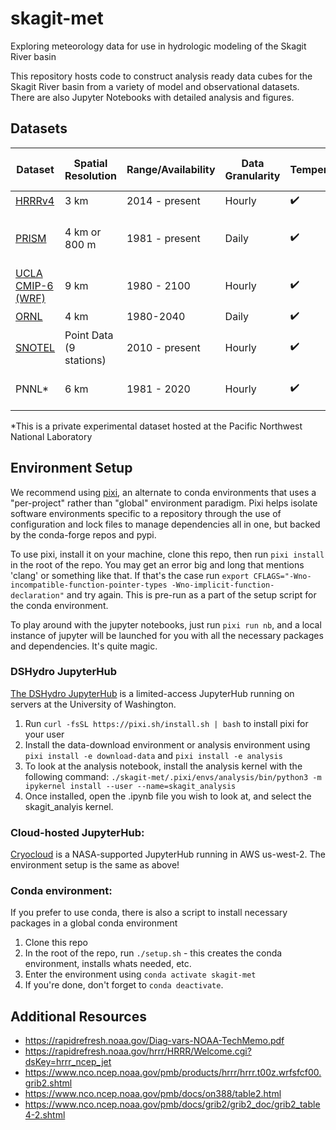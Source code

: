 # skagit-met

Exploring meteorology data for use in hydrologic modeling of the Skagit River basin

This repository hosts code to construct analysis ready data cubes for the Skagit River basin from a variety of model and observational datasets. There are also Jupyter Notebooks with detailed analysis and figures.

## Datasets
|Dataset          |Spatial Resolution     |Range/Availability|Data Granularity|Temperature|Precipitation|Wind Speed            |Relative Humidity         |Long Wave Radiation|Short Wave Radiation|
|-----------------|-----------------------|------------------|----------------|-----------|-------------|----------------------|--------------------------|-------------------|--------------------|
|[HRRRv4](https://rapidrefresh.noaa.gov/hrrr/)             |3 km                   |2014 - present    |Hourly          |✔️         |✔️           |✔️                    |✔️                        |✔️                 |✔️                  |
|[PRISM](https://www.prism.oregonstate.edu/)            |4 km or 800 m                   |1981 - present    |Daily           |✔️         |✔️           |X                     |Via Vapor Pressure Deficit|X                  |X                   |
|[UCLA CMIP-6 (WRF)](https://dept.atmos.ucla.edu/alexhall/downscaling-cmip6)|9 km                   |1980 - 2100       |Hourly          |✔️         |✔️           |Via U and V components|Via Specific Humidity     |✔️                 |✔️                  |
|[ORNL](https://hydrosource.ornl.gov/data/datasets/9505v3_1/)             |4 km                   |1980-2040         |Daily           |✔️         |✔️           |✔️                    |✔️                        |✔️                 |✔️                  |
|[SNOTEL](https://metloom.readthedocs.io/en/latest/)           |Point Data (9 stations)|2010 - present    |Hourly          |✔️         |✔️           |X                     |X                         |X                  |X                   |
|PNNL*            |6 km                   |1981 - 2020       |Hourly          |✔️         |✔️           |Via U and V components|Via Specific Humidity     |✔️                 |✔️                  |

*This is a private experimental dataset hosted at the Pacific Northwest National Laboratory

## Environment Setup
We recommend using [pixi](https://pixi.sh/latest/), an alternate to conda environments that uses a "per-project" rather than "global" environment paradigm. Pixi helps isolate software environments specific to a repository through the use of configuration and lock files to manage dependencies all in one, but backed by the conda-forge repos and pypi.

To use pixi, install it on your machine, clone this repo, then run `pixi install` in the root of the repo.
You may get an error big and long that mentions 'clang' or something like that. If that's the case run `export CFLAGS="-Wno-incompatible-function-pointer-types -Wno-implicit-function-declaration"` and try again. This is pre-run as a part of the setup script for the conda environment.

To play around with the jupyter notebooks, just run `pixi run nb`, and a local instance of jupyter will be launched for you with all the necessary packages and dependencies. It's quite magic.

### DSHydro JupyterHub

[The DSHydro JupyterHub](https://dshydro.ce.washington.edu/jupyter/hub) is a limited-access JupyterHub running on servers at the University of Washington.

1. Run `curl -fsSL https://pixi.sh/install.sh | bash` to install pixi for your user
2. Install the data-download environment or analysis environment using `pixi install -e download-data` and `pixi install -e analysis`
3. To look at the analysis notebook, install the analysis kernel with the following command: `./skagit-met/.pixi/envs/analysis/bin/python3 -m ipykernel install --user --name=skagit_analysis`
4. Once installed, open the .ipynb file you wish to look at, and select the skagit_analyis kernel.

### Cloud-hosted JupyterHub:

[Cryocloud](https://book.cryointhecloud.com/content/Getting_Started.html) is a NASA-supported JupyterHub running in AWS us-west-2. The environment setup is the same as above!

### Conda environment:
If you prefer to use conda, there is also a script to install necessary packages in a global conda environment
1. Clone this repo
2. In the root of the repo, run `./setup.sh` - this creates the conda environment, installs whats needed, etc.
3. Enter the environment using `conda activate skagit-met`
4. If you're done, don't forget to `conda deactivate`.

## Additional Resources
* https://rapidrefresh.noaa.gov/Diag-vars-NOAA-TechMemo.pdf
* https://rapidrefresh.noaa.gov/hrrr/HRRR/Welcome.cgi?dsKey=hrrr_ncep_jet
* https://www.nco.ncep.noaa.gov/pmb/products/hrrr/hrrr.t00z.wrfsfcf00.grib2.shtml
* https://www.nco.ncep.noaa.gov/pmb/docs/on388/table2.html
* https://www.nco.ncep.noaa.gov/pmb/docs/grib2/grib2_doc/grib2_table4-2.shtml
